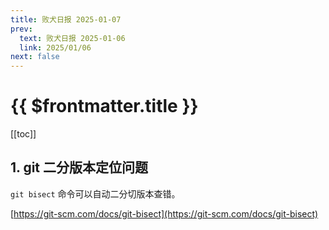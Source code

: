 ```yaml
---
title: 败犬日报 2025-01-07
prev:
  text: 败犬日报 2025-01-06
  link: 2025/01/06
next: false
---
```


# {{ $frontmatter.title }}

[[toc]]

## 1. git 二分版本定位问题

`git bisect` 命令可以自动二分切版本查错。

[https://git-scm.com/docs/git-bisect](https://git-scm.com/docs/git-bisect)
